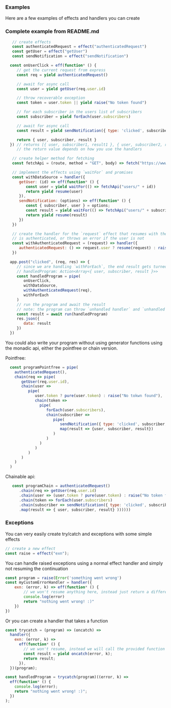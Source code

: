 ### Examples

Here are a few examples of effects and handlers you can create

### Complete example from README.md

```javascript
   // create effects
   const authenticatedRequest = effect("authenticatedRequest")
   const getUser = effect("getUser")
   const sendNotification = effect("sendNotification")

  const onUserClick = eff(function* () {
     // get the current request from express
     const req = yield authenticatedRequest()

     // await for async call
     const user = yield getUser(req.user.id)

     // throw recoverable exception
     const token = user.token || yield raise("No token found")

     // for each subscriber in the users list of subscribers
     const subscriber = yield forEach(user.subscribers)

     // await for async call
     const result = yield sendNotification({ type: 'clicked', subscriber, details: mouseEvent, user, token })

     return { user, subscriber, result }
  }) // returns [{ user, subscriber1, result1 }, { user, subscriber2, result2 }, ...],
     // the return value depends on how you use the handlers

   // create helper method for fetching
   const fetchApi = (route, method = "GET", body) => fetch("https://www.myapi.com/" + route, {method, body: JSON.stringify(body) }).then(res => res.json())

   // implement the effects using `waitFor` and promises
   const withDataSource = handler({
      getUser: (id) => eff(function* () {
         const user = yield waitFor(() => fetchApi("users/" + id))
         return yield resume(user)
      }),
      sendNotification: (options) => eff(function* () {
         const { subscriber, user } = options;
         const result = yield waitFor(() => fetchApi("users/" + subscriber.id + "/send", "POST", options))
         return yield resume(result)
      })
   })

   // create the handler for the `request` effect that resumes with the request if the user
   // is authenticated, or throws an error if the user is not
   const withAuthenticatedRequest = (request) => handler({
      authenticatedRequest: () => request.user ? resume(request) : raise(new Error("User is not authenticated"))
   })

  app.post("clicked", (req, res) => {
     // since we are handling `withForEach`, the end result gets turned into an array
     // handledProgram: Action<Array<{ user, subscriber, result }>>
     const handledProgram = pipe(
        onUserClick,
        withDataSource,
        withAuthenticatedRequest(req),
        withForEach
     )
     // run the program and await the result
     // note: the program can throw `unhandled handler` and `unhandled exception`
     const result = await run(handledProgram)
     res.json({
        data: result
     })
  })

```

You could also write your program without using generator functions using the monadic api, either the pointfree or chain version.

Pointfree:

```javascript
  const programPointfree = pipe(
    authenticatedRequest(),
    chain(req => pipe(
       getUser(req.user.id),
       chain(user =>
          pipe(
             user.token ? pure(user.token) : raise("No tokwn found"),
             chain(token => 
               pipe(
                  forEach(user.subscribers),
                  chain(subscriber =>
                     pipe(
                        sendNotification({ type: 'clicked', subscriber, details: mouseEvent, user, token }),
                        map(result => {user, subscriber, result})
                     )
                  )
               )
             )
          )
       )
    )
  )
```

Chainable api:

```javascript
   const programChain = authenticatedRequest()
      .chain(req => getUser(req.user.id)
      .chain(user => (user.token ? pure(user.token) : raise("No token found")
      .chain(token => forEach(user.subscribers)
      .chain(subscriber => sendNotification({ type: 'clicked', subscriber, details: mouseEvent, user, token })
      .map(result => { user, subscriber, result} ))))))
```

### Exceptions

You can very easily create try/catch and exceptions with some simple effects

```javascript
// create a new effect
const raise = effect("exn");
```

You can handle raised exceptions using a normal effect handler and simply not resuming the continuation

```javascript
const program = raise(Error('something went wrong')
const myCustomErrorHandler = handler({
    exn: (error, k) => eff(function* () {
        // we won't resume anything here, instead just return a different answer
        console.log(error)
        return "nothing went wrong! :)"
    })
})
```

Or you can create a handler that takes a function

```javascript
const trycatch = (program) => (oncatch) =>
  handler({
    exn: (error, k) =>
      eff(function* () {
        // we won't resume, instead we will call the provided function and return its result
        const result = yield oncatch(error, k);
        return result;
      }),
  })(program);

const handledProgram = trycatch(program)((error, k) =>
  eff(function* () {
    console.log(error);
    return "nothing went wrong! :)";
  })
);
```

<!--
### Other examples
Hopefully I will add some new examples here soon, but for now you can find some examples of effects and handlers here:

https://github.com/nythrox/effects.js/blob/master/core_effects.js -->
